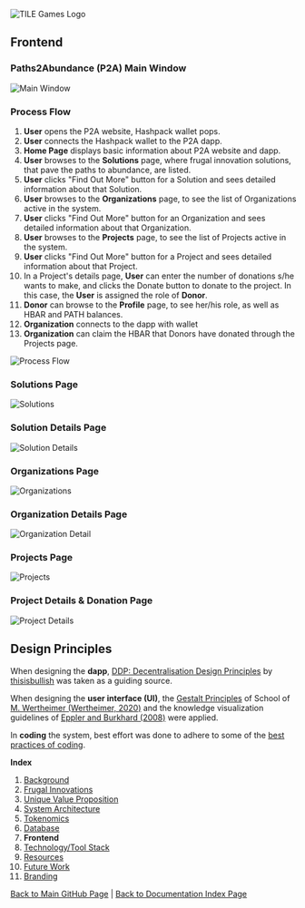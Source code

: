![TILE Games Logo](./img/logo.png) 

## Frontend

### Paths2Abundance (P2A) Main Window
![Main Window](./img/Screen01.png)

### Process Flow

1. **User** opens the P2A website, Hashpack wallet pops.
2. **User** connects the Hashpack wallet to the P2A dapp.
3. **Home Page** displays basic information about P2A website and dapp. 
4. **User** browses to the **Solutions** page, where frugal innovation solutions, that pave the paths to abundance, are listed.
5. **User** clicks "Find Out More" button for a Solution and sees detailed information about that Solution.
6. **User** browses to the **Organizations** page, to see the list of Organizations active in the system.
7. **User** clicks "Find Out More" button for an Organization and sees detailed information about that Organization.
8. **User** browses to the **Projects** page, to see the list of Projects active in the system.
9. **User** clicks "Find Out More" button for a Project and sees detailed information about that Project.
10. In a Project's details page, **User** can enter the number of donations s/he wants to make, and clicks the Donate button to donate to the project. In this case, the **User** is assigned the role of **Donor**.
11. **Donor** can browse to the **Profile** page, to see her/his role, as well as HBAR and PATH balances.
12. **Organization** connects to the dapp with wallet
13. **Organization** can claim the HBAR that Donors have donated through the Projects page.

![Process Flow](./img/Slide06.png) 


### Solutions Page
![Solutions](./img/Screen02a.png) 

### Solution Details Page
![Solution Details](./img/Screen02b.png) 

### Organizations Page
![Organizations](./img/Screen03a.png) 

### Organization Details Page
![Organization Detail](./img/Screen03b.png) 

### Projects Page
![Projects](./img/Screen04a.png) 

### Project Details & Donation Page
![Project Details](./img/Screen04b.png) 


## Design Principles

When designing the **dapp**, [DDP: Decentralisation Design Principles](https://github.com/thisisbullish/ddp) by [thisisbullish](https://github.com/thisisbullish) was taken as a guiding source. 

When designing the **user interface (UI)**, the [Gestalt Principles](https://www.interaction-design.org/literature/topics/gestalt-principles) of School of [M. Wertheimer (Wertheimer, 2020)](https://link.springer.com/book/10.1007/978-3-030-36063-4) and the knowledge visualization guidelines of [Eppler and Burkhard (2008)](https://www.igi-global.com/chapter/knowledge-visualization/25136) were applied. 

In **coding** the system, best effort was done to adhere to some of the [best practices of coding](https://code.tutsplus.com/tutorials/top-15-best-practices-for-writing-super-readable-code--net-8118).


**Index**

1. [Background](Background.md)
2. [Frugal Innovations](FrugalInnovations.md)
3. [Unique Value Proposition](UniqueValueProposition.md)
4. [System Architecture](SystemArchitecture.md)
5. [Tokenomics](Tokenomics.md)
6. [Database](Database.md)
7. **Frontend**
9. [Technology/Tool Stack](TechnologyStack.md)
10. [Resources](Resources.md)
11. [Future Work](FuturePlans.md)
12. [Branding](Branding.md)

<hline></hline>

[Back to Main GitHub Page](../README.md) | [Back to Documentation Index Page](Documentation.md)
